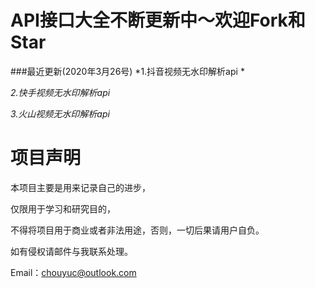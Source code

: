 # API接口大全不断更新中〜欢迎Fork和Star

###最近更新(2020年3月26号)
*1.抖音视频无水印解析api *

*2.快手视频无水印解析api*

*3.火山视频无水印解析api*

# 项目声明
本项目主要是用来记录自己的进步，

仅限用于学习和研究目的，

不得将项目用于商业或者非法用途，否则，一切后果请用户自负。

如有侵权请邮件与我联系处理。

Email：chouyuc@outlook.com
